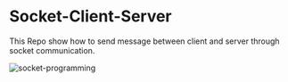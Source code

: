 # Socket-Client-Server

This Repo show how to send message between client and server through socket communication.

![socket-programming](https://user-images.githubusercontent.com/44145876/126261178-b6a55155-aeea-43e0-b69c-bba9462713a5.png)
